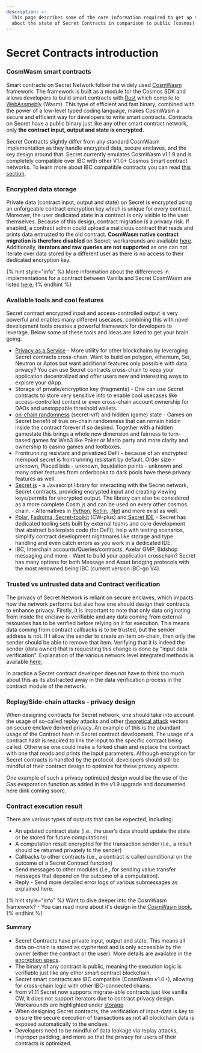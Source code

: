 ```yaml
---
description: >-
  This page describes some of the core information required to get up to speed
  about the state of Secret Contracts in comparison to public (cosmos) networks.
---
```


# Secret Contracts introduction

### CosmWasm smart contracts

Smart contracts on Secret Network follow the widely used [CosmWasm](https://book.cosmwasm.com/) framework. The framework is built as a module for the Cosmos SDK and allows developers to build smart contracts with [Rust](https://doc.rust-lang.org/book/) which compile to [WebAssmebly](https://webassembly.org/) (Wasm). This type of efficient and fast binary, combined with the power of a low-level typed coding language, makes CosmWasm a secure and efficient way for developers to write smart contracts. Contracts on Secret have a public binary just like any other smart contract network, only **the contract input, output and state is encrypted.**

Secret Contracts slightly differ from any standard CosmWasm implementation as they handle encrypted data, secure enclaves, and the key design around that. Secret currently emulates CosmWasm v1.1.9 and is completely compatible over IBC with other V1.0+ Cosmos Smart contract networks. To learn more about IBC compatible contracts you can read [this section](broken-reference).

### Encrypted data storage

Private data (contract input, output and state) on Secret is encrypted using an unforgeable contract encryption key which is unique for every contract. Moreover, the user dedicated state in a contract is only visible to the user themselves. Because of this design, contract migration is a privacy risk. If enabled, a contract admin could upload a malicious contract that reads and prints data entrusted to the old contract. **CosmWasm native contract migration is therefore disabled** on Secret; workarounds are available [here](broken-reference). Additionally, **iterators and raw queries are not supported** as one can not iterate over data stored by a different user as there is no access to their dedicated encryption key.&#x20;

{% hint style="info" %}
More information about the differences in implementations for a contract between Vanilla and Secret CosmWasm are listed [here.](../secret-contract-cosmwasm-framework/differences-from-vanilla-cw.md)
{% endhint %}

### Available tools and cool features

Secret contract encrypted input and access-controlled output is very powerful and enables many different usecases, combining this with novel development tools creates a powerful framework for developers to leverage. Below some of these tools and ideas are listed to get your brain going.

* [Privacy as a Service](privacy-as-a-service-paas.md) - More utility for other blockchains by leveraging Secret contracts cross-chain. Want to build on polygon, ethereum, Sei, Neutron or Aptos but want additional features only possible with data privacy? You can use Secret contracts cross-chain to keep your application decentralized and offer users new and interesting ways to explore your dApp.
* Storage of private/encryption key (fragments) - One can use Secret contracts to store very sensitive info to enable cool usecases like access-controlled content or even cross-chain account ownership for DAOs and unstoppable threshold wallets.
* [on-chain randomness](secret-vrf-on-chain-randomness.md) (secret-vrf) and hidden (game) state - Games on Secret benefit of true on-chain randomness that can remain hiddin inside the contract forever if so desired. Together with a hidden gamestate this brings a whole new dimension and fairness to turn-based games for Web3 like Poker or Mario party and more clarity and ownership to casino games and lootboxes.
* Frontrunning resistant and privatized DeFi - because of an encrypted mempool secret is frontrunning resistant by default. Order size - unknown, Placed bids - unknown, liquidation points - unknown and many other features from orderbooks to dark pools have these privacy features as well.
* [Secret.js](broken-reference) -  a Javascript library for interacting with the Secret network, Secret contracts, providing encrypted input and creating viewing keys/permits for encrypted output. The library can also be considered as a more complete Cosm.js and can be used on every other cosmos chain. - Alternatives in [Python](../tools-and-libraries/network-interaction-sdks/secretpy.md), [Kotlin](https://github.com/eqoty-labs/secretk), [.Net](../tools-and-libraries/network-interaction-sdks/secret-net/) and more exist as well.
* [Polar](../tools-and-libraries/smart-contract-tools-utils/contract-development/polar.md), [Fadroma](../tools-and-libraries/smart-contract-tools-utils/fadroma.md),[ Secret-toolkit](../tools-and-libraries/smart-contract-tools-utils/secret-toolkit.md) (CW-plus) and[ Secret IDE](../tools-and-libraries/smart-contract-tools-utils/contract-development/secret-ide.md) - Secret has dedicated tooling sets built by external teams and core development that abstract boilerplate code (for DeFi), help with testing scenarios, simplify contract development nightmares like storage and type handling and even catch errors as you work in a dedicated IDE.
* IBC, Interchain accounts/Queries/contracts, Axelar GMP, Bidshop messaging and more - Want to build your application crosschain? Secret has many options for both Message and Asset bridging protocols with the most renowned being IBC (current version IBC-go V4).&#x20;

### Trusted vs untrusted data and Contract verification

The privacy of Secret Network is reliant on secure enclaves, which impacts how the network performs but also how one should design their contracts to enhance privacy. Firstly, it is important to note that only data originating from inside the enclave is verifiable and any data coming from external resources has to be verified before relying on it for execution. This means data coming from contract callbacks is to be trusted, but the sender address is not. If I allow the sender to create an item on-chain, then only the sender should be able to remove that item. Verifying that it is indeed the sender (data owner) that is requesting this change is done by "input data verification". Explanation of the various network level integrated methods is available [here.](secret-contracts.md)

In practice a Secret contract developer does not have to think too much about this as its abstracted away in the data verification process in the contract module of the network.

### Replay/Side-chain attacks - privacy design

When designing contracts for Secret network, one should take into account the usage of so-called replay attacks and other [theoretical attack](../../overview-ecosystem-and-technology/techstack/privacy-technology/theoretical-attacks/) vectors on secure enclave derived privacy. An example of this is the abundant usage of the Contract hash in Secret contract development. The usage of a contract hash is required to link the input to the specific contract being called. Otherwise one could make a forked chain and replace the contract with one that reads and prints the input parameters. Although encryption for Secret contracts is handled by the protocol, developers should still be mindful of their contract design to optimize for these privacy aspects.&#x20;

One example of such a privacy optimized design would be the use of the Gas evaporation function as added in the v1.9 upgrade and documented here (link coming soon).

### Contract execution result

There are various types of outputs that can be expected, including:

* An updated contract state (i.e., the user’s data should update the state or be stored for future computations)
* A computation result encrypted for the transaction sender (i.e., a result should be returned privately to the sender)
* Callbacks to other contracts (i.e., a contract is called conditional on the outcome of a Secret Contract function)
* Send messages to other modules (i.e., for sending value transfer messages that depend on the outcome of a computation).
* Reply - Send more detailed error logs of various submessages as explained here.

{% hint style="info" %}
Want to dive deeper into the CosmWasm framework? - You can read more about it's design in the [CosmWasm book.](https://book.cosmwasm.com/)
{% endhint %}

#### Summary

* Secret Contracts have private input, output and state. This means all data on-chain is stored as cyphertext and is only accessible by the owner (either the contract or the user). More details are available in the [encryption specs](../../overview-ecosystem-and-technology/techstack/privacy-technology/encryption-key-management/contract-state-encryption.md).
* The binary of any contract is public, meaning the execution logic is verifiable just like any other smart contract blockchain.
* Secret smart contracts are IBC compatible (CosmWasm v1.0+), allowing for cross-chain logic with other IBC-connected chains.
* from v1.11 Secret now supports migrate-able contracts just like vanilla CW, it does not support iterators due to contract privacy design. Workarounds are highlighted under [storage](../secret-contract-cosmwasm-framework/contract-components/storage/keymap.md).
* When designing Secret contracts, the verification of input-data is key to ensure the secure execution of transactions as not all blockchain data is exposed automatically to the enclave.
* Developers need to be mindful of data leakage via replay attacks, improper padding, and more so that the privacy for users of their contracts is optimized.

